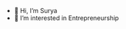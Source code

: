 - 👋 Hi, I’m Surya
- 👀 I’m interested in Entrepreneurship


<!---
Surya5131/Surya5131 is a ✨ special ✨ repository because its `README.md` (this file) appears on your GitHub profile.
You can click the Preview link to take a look at your changes.
--->
